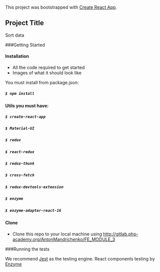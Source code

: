 This project was bootstrapped with [Create React App](https://github.com/facebook/create-react-app).

## Project Title

Sort data

###Getting Started

#### Installation

- All the code required to get started
- Images of what it should look like

You must install from package.json:

##### `$ npm install` 

#### Utils you must have:

##### `$ create-react-app ` 
##### `$ Material-UI ` 
##### `$ redux ` 
##### `$ react-redux ` 
##### `$ redux-thunk ` 
##### `$ cross-fetch ` 
##### `$ redux-devtools-extension ` 
##### `$ enzyme ` 
##### `$ enzyme-adapter-react-16 ` 


#### Clone
- Clone this repo to your local machine using http://gitlab.php-academy.org/AntonMandrichenko/FE_MODULE_3 


###Running the tests

We recommend [Jest](https://jestjs.io/en/) as the testing engine. React components testing by [Enzyme](https://airbnb.io/enzyme/)


